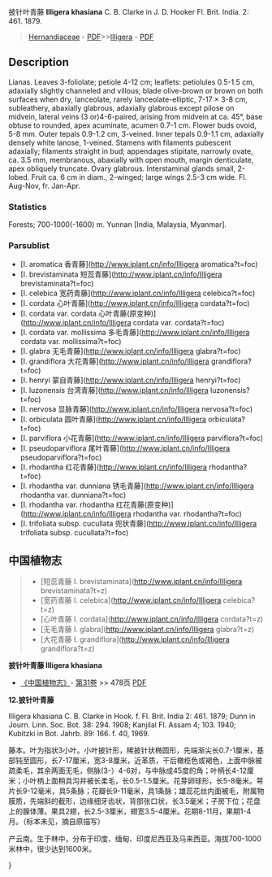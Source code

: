 披针叶青藤 **Illigera khasiana** C. B. Clarke in J. D. Hooker Fl. Brit. India. 2: 461. 1879.

> [Hernandiaceae](http://www.iplant.cn/info/Hernandiaceae?t=foc) - [PDF](http://www.iplant.cn/foc/pdf/Hernandiaceae.pdf)>>[Illigera](http://www.iplant.cn/info/Illigera?t=foc) - [PDF](http://www.iplant.cn/foc/pdf/Illigera.pdf)

## Description

Lianas. Leaves 3-foliolate; petiole 4-12 cm; leaflets: petiolules 0.5-1.5 cm, adaxially slightly channeled and villous; blade olive-brown or brown on both surfaces when dry, lanceolate, rarely lanceolate-elliptic, 7-17 × 3-8 cm, subleathery, abaxially glabrous, adaxially glabrous except pilose on midvein, lateral veins (3 or)4-6-paired, arising from midvein at ca. 45°, base obtuse to rounded, apex acuminate, acumen 0.7-1 cm. Flower buds ovoid, 5-8 mm. Outer tepals 0.9-1.2 cm, 3-veined. Inner tepals 0.9-1.1 cm, adaxially densely white lanose, 1-veined. Stamens with filaments pubescent adaxially; filaments straight in bud; appendages stipitate, narrowly ovate, ca. 3.5 mm, membranous, abaxially with open mouth, margin denticulate, apex obliquely truncate. Ovary glabrous. Interstaminal glands small, 2-lobed. Fruit ca. 6 cm in diam., 2-winged; large wings 2.5-3 cm wide. Fl. Aug-Nov, fr. Jan-Apr.

### Statistics
Forests; 700-1000(-1600) m. Yunnan [India, Malaysia, Myanmar].

### Parsublist

* [I.  aromatica  香青藤](http://www.iplant.cn/info/Illigera aromatica?t=foc)
* [I.  brevistaminata  短蕊青藤](http://www.iplant.cn/info/Illigera brevistaminata?t=foc)
* [I.  celebica  宽药青藤](http://www.iplant.cn/info/Illigera celebica?t=foc)
* [I.  cordata  心叶青藤](http://www.iplant.cn/info/Illigera cordata?t=foc)
* [I.  cordata var. cordata  心叶青藤(原变种)](http://www.iplant.cn/info/Illigera cordata var. cordata?t=foc)
* [I.  cordata var. mollissima  多毛青藤](http://www.iplant.cn/info/Illigera cordata var. mollissima?t=foc)
* [I.  glabra  无毛青藤](http://www.iplant.cn/info/Illigera glabra?t=foc)
* [I.  grandiflora  大花青藤](http://www.iplant.cn/info/Illigera grandiflora?t=foc)
* [I.  henryi  蒙自青藤](http://www.iplant.cn/info/Illigera henryi?t=foc)
* [I.  luzonensis  台湾青藤](http://www.iplant.cn/info/Illigera luzonensis?t=foc)
* [I.  nervosa  显脉青藤](http://www.iplant.cn/info/Illigera nervosa?t=foc)
* [I.  orbiculata  圆叶青藤](http://www.iplant.cn/info/Illigera orbiculata?t=foc)
* [I.  parviflora  小花青藤](http://www.iplant.cn/info/Illigera parviflora?t=foc)
* [I.  pseudoparviflora  尾叶青藤](http://www.iplant.cn/info/Illigera pseudoparviflora?t=foc)
* [I.  rhodantha  红花青藤](http://www.iplant.cn/info/Illigera rhodantha?t=foc)
* [I.  rhodantha var. dunniana  锈毛青藤](http://www.iplant.cn/info/Illigera rhodantha var. dunniana?t=foc)
* [I.  rhodantha var. rhodantha  红花青藤(原变种)](http://www.iplant.cn/info/Illigera rhodantha var. rhodantha?t=foc)
* [I.  trifoliata subsp. cucullata  兜状青藤](http://www.iplant.cn/info/Illigera trifoliata subsp. cucullata?t=foc)

## 中国植物志

> * [短蕊青藤  I.  brevistaminata](http://www.iplant.cn/info/Illigera brevistaminata?t=z)
> * [宽药青藤  I.  celebica](http://www.iplant.cn/info/Illigera celebica?t=z)
> * [心叶青藤  I.  cordata](http://www.iplant.cn/info/Illigera cordata?t=z)
> * [无毛青藤  I.  glabra](http://www.iplant.cn/info/Illigera glabra?t=z)
> * [大花青藤  I.  grandiflora](http://www.iplant.cn/info/Illigera grandiflora?t=z)

**披针叶青藤 Illigera khasiana**

* [《中国植物志》](http://www.iplant.cn/frps)- [第31卷](http://www.iplant.cn/frps/vol/31) >> 478页 [PDF](http://www.iplant.cn/frps/pdf/31/478b.PDF)

**12.披针叶青藤**

Illigera khasiana C. B. Clarke in Hook. f. Fl. Brit. India 2: 461. 1879; Dunn in Journ. Linn. Soc. Bot. 38: 294. 1908; Kanjilal Fl. Assam 4; 103. 1940; Kubitzki in Bot. Jahrb. 89: 166. f. 40, 1969.

藤本。叶为指状3小叶。小叶披针形，稀披针状椭圆形，先端渐尖长0.7-1厘米，基部钝至圆形，长7-17厘米，宽3-8厘米，近革质，干后橄榄色或褐色，上面中脉被疏柔毛，其余两面无毛，侧脉(3-）4-6对，与中脉成45度的角；叶柄长4-12厘米；小叶柄上面稍具沟并被长柔毛，长0.5-1.5厘米。花芽卵球形，长5-8毫米。萼片长9-12毫米，具5条脉；花瓣长9-11毫米，具1条脉；雄蕊花丝内面被毛，附属物膜质，先端斜的截形，边缘细牙齿状，背部张口状，长3.5毫米；子房下位；花盘上的腺体薄。果具2翅，长2.5-3厘米，翅宽3.5-4厘米。花期8-11月，果期1-4月。（标本未见，摘自原描写）

产云南。生于林中，分布于印度、缅甸、印度尼西亚及马来西亚。海拔700-1000米林中，很少达到1600米。

}
